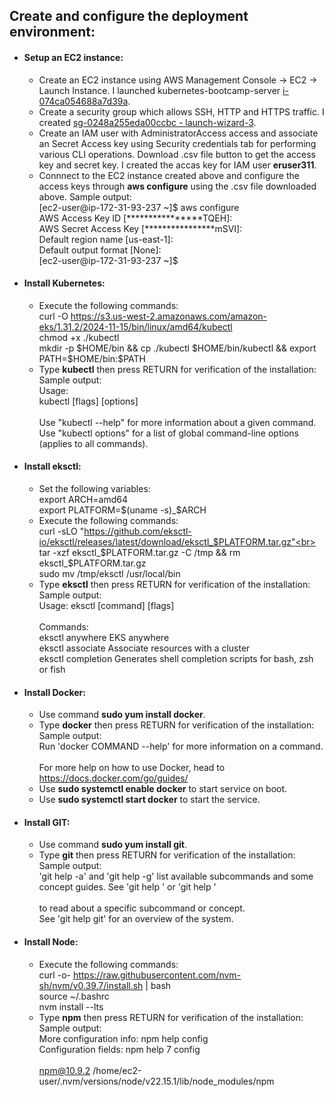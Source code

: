 ## Create and configure the deployment environment:
- #### Setup an EC2 instance:
  - Create an EC2 instance using AWS Management Console -> EC2 -> Launch Instance. I launched kubernetes-bootcamp-server [i-074ca054688a7d39a](https://us-east-1.console.aws.amazon.com/ec2/home?region=us-east-1#InstanceDetails:instanceId=i-074ca054688a7d39a).
  - Create a security group which allows SSH, HTTP and HTTPS traffic. I created [sg-0248a255eda00ccbc - launch-wizard-3](https://us-east-1.console.aws.amazon.com/ec2/home?region=us-east-1#SecurityGroup:securityGroupId=sg-0248a255eda00ccbc).
  - Create an IAM user with AdministratorAccess access and associate an Secret Access key using Security credentials tab for performing various CLI operations. Download .csv file button to get the access key and secret key. I created the accas key for IAM user **eruser311**.
  -  Connnect to the EC2 instance created above and configure the access keys through **aws configure** using the .csv file downloaded above. Sample output:<br>
     [ec2-user@ip-172-31-93-237 ~]$ aws configure<br>
     AWS Access Key ID [****************TQEH]:<br>
     AWS Secret Access Key [****************mSVI]:<br> 
     Default region name [us-east-1]:<br>
     Default output format [None]:<br>
     [ec2-user@ip-172-31-93-237 ~]$
- #### Install Kubernetes:
  - Execute the following commands:<br>
    curl -O https://s3.us-west-2.amazonaws.com/amazon-eks/1.31.2/2024-11-15/bin/linux/amd64/kubectl<br>
    chmod +x ./kubectl<br>
    mkdir -p $HOME/bin && cp ./kubectl $HOME/bin/kubectl && export PATH=$HOME/bin:$PATH<br>
  - Type **kubectl** then press RETURN for verification of the installation: Sample output:<br>
    Usage:<br>
    kubectl [flags] [options]<br><br>
    Use "kubectl <command> --help" for more information about a given command.<br>
    Use "kubectl options" for a list of global command-line options (applies to all commands).
- #### Install eksctl:
  - Set the following variables:<br>
    export ARCH=amd64<br>
    export PLATFORM=$(uname -s)_$ARCH<br>
  - Execute the following commands:<br>
    curl -sLO "https://github.com/eksctl-io/eksctl/releases/latest/download/eksctl_$PLATFORM.tar.gz"<br>
    tar -xzf eksctl_$PLATFORM.tar.gz -C /tmp && rm eksctl_$PLATFORM.tar.gz<br>
    sudo mv /tmp/eksctl /usr/local/bin<br>
  - Type **eksctl** then press RETURN for verification of the installation: Sample output:<br>
    Usage: eksctl [command] [flags]<br><br>
    Commands:<br>
       eksctl anywhere                        EKS anywhere<br>
       eksctl associate                       Associate resources with a cluster<br>
       eksctl completion                      Generates shell completion scripts for bash, zsh or fish<br>
- #### Install Docker:
  - Use command **sudo yum install docker**.
  - Type **docker** then press RETURN for verification of the installation: Sample output:<br>
    Run 'docker COMMAND --help' for more information on a command.<br><br>
    For more help on how to use Docker, head to https://docs.docker.com/go/guides/
  - Use **sudo systemctl enable docker** to start service on boot.
  - Use **sudo systemctl start docker** to start the service.
- #### Install GIT:
  - Use command **sudo yum install git**.
  - Type **git** then press RETURN for verification of the installation: Sample output:<br>
    'git help -a' and 'git help -g' list available subcommands and some<br>
    concept guides. See 'git help <command>' or 'git help <concept>'<br><br>
    to read about a specific subcommand or concept.<br>
    See 'git help git' for an overview of the system.
- #### Install Node:
  - Execute the following commands:<br>
    curl -o- https://raw.githubusercontent.com/nvm-sh/nvm/v0.39.7/install.sh | bash<br>
    source ~/.bashrc<br>
    nvm install --lts<br>
  - Type **npm** then press RETURN for verification of the installation: Sample output:<br>
    More configuration info: npm help config<br>
    Configuration fields: npm help 7 config<br><br>
    npm@10.9.2 /home/ec2-user/.nvm/versions/node/v22.15.1/lib/node_modules/npm
